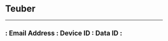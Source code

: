 # Teuber

 ---------------------------------------
 : Email Address : Device ID : Data ID : 
 ---------------------------------------
